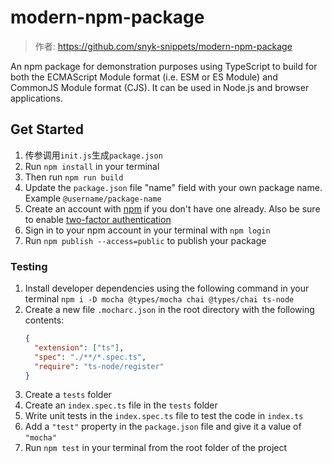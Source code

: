 # modern-npm-package

> 作者: https://github.com/snyk-snippets/modern-npm-package

An npm package for demonstration purposes using TypeScript to build for both the ECMAScript Module format (i.e. ESM or ES Module) and CommonJS Module format (CJS). It can be used in Node.js and browser applications.

## Get Started

1. 传参调用`init.js`生成`package.json`
2. Run `npm install` in your terminal
1. Then run `npm run build`
1. Update the `package.json` file "name" field with your own package name. Example `@username/package-name`
1. Create an account with [npm](https://www.npmjs.com/signup) if you don't have one already. Also be sure to enable [two-factor authentication](https://docs.npmjs.com/configuring-two-factor-authentication)
1. Sign in to your npm account in your terminal with `npm login`
1. Run `npm publish --access=public` to publish your package

### Testing

1. Install developer dependencies using the following command in your terminal `npm i -D mocha @types/mocha chai @types/chai ts-node`
1. Create a new file `.mocharc.json` in the root directory with the following contents:
   ```json
   {
     "extension": ["ts"],
     "spec": "./**/*.spec.ts",
     "require": "ts-node/register"
   }
   ```
1. Create a `tests` folder
1. Create an `index.spec.ts` file in the `tests` folder
1. Write unit tests in the `index.spec.ts` file to test the code in `index.ts`
1. Add a `"test"` property in the `package.json` file and give it a value of `"mocha"`
1. Run `npm test` in your terminal from the root folder of the project
